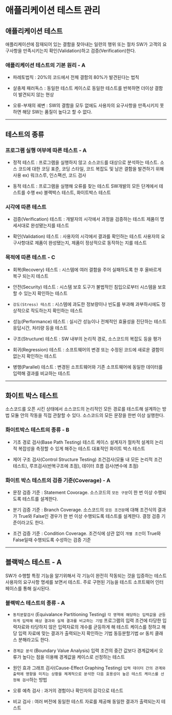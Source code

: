 # 애플리케이션 테스트 관리
## 애플리케이션 테스트
애플리케이션에 잠재되어 있는 결함을 찾아내는 일련의 행위 또는 절차
SW가 고객의 요구사항을 만족시키는지 확인(Validation)하고 검증(Verification)한다.

### 애플리케이션 테스트의 기본 원리 - A
* 파레토법칙 : 20%의 코드에서 전체 결함의 80%가 발견된다는 법칙

* 살충제 패러독스 : 동일한 테스트 케이스로 동일한 테스트를 반복하면 더이상 결함이 발견되지 않는 현상

* 오류-부재의 궤변 : SW의 결함을 모두 없에도 사용자의 요구사항을 만족시키지 못하면 해당 SW는 품질이 높다고 할 수 없다.

***
## 테스트의 종류
### 프로그램 실행 여부에 따른 테스트 - A
* 정적 테스트 : 프로그램을 실행하지 않고 소스코드를 대상으로 분석하는 테스트.
소스 코드에 대한 코딩 표준, 코딩 스타일, 코드 복잡도 및 남은 결함을 발견하기 위해 사용
ex) 워크스루, 인스팩션, 코드 검사

* 동적 테스트 : 프로그램을 실행해 오류를 찾는 테스트
SW개발의 모든 단계에서 테스트를 수행
ex) 블랙박스 테스트, 화이트박스 테스트

### 시각에 따른 테스트
* 검증(Verification) 테스트 : 개발자의 시각에서 과정을 검증하는 테스트
제품이 명세서대로 완성됐는지를 테스트

* 확인(Validation) 테스트 : 사용자의 시각에서 결과를 확인하는 테스트
사용자의 요구사항대로 제품이 완성됐는지, 제품이 정상적으로 동작하는 지를 테스트

### 목적에 따른 테스트 - C
* 회복(Recovery) 테스트 : 시스템에 여러 결함을 주어 실패하도록 한 후 올바르게 복구 되는지 테스트

* 안전(Security) 테스트 : 시스템 보호 도구가 불법적인 침입으로부터 시스템을 보호할 수 있는지 확인하는 테스트

* `강도(Stress) 테스트` : 시스템에 과도한 정보량이나 빈도를 부과해 과부하시에도 정상적으로 작도하는지 확인하는 테스트

* 성능(Performance) 테스트 : 실시간 성능이나 전체적인 효율성을 진단하는 테스트
응답시간, 처리량 등을 테스트

* 구조(Structure) 테스트 : SW 내부의 논리적 경로, 소스코드의 복잡도 등을 평가

* 회귀(Regression) 테스트 : 소프트웨어의 변경 또는 수정된 코드에 새로운 결함이 없는지 확인하는 테스트

* 병행(Parallel) 테스트 : 변경된 소프트웨어와 기존 소프트웨어에 동일한 데이터를 입력해 결과를 비교하는 테스트

***
## 화이트 박스 테스트
소스코드를 오픈 시킨 상태에서 소스코드의 논리적인 모든 경로를 테스트해 설계하는 방법
모듈 안의 작동을 직접 관찰할 수 있다. 소스코드의 모든 문장을 한번 이상 실행한다.

### 화이트박스 테스트의 종류 - B
* 기초 경로 검사(Base Path Testing)
테스트 케이스 설계자가 절차적 설계의 논리적 복잡성을 측정할 수 있게 해주는 테스트
대표적인 화이트 박스 테스트

* 제어 구조 검사(Control Structure Testing)
조건검사(모듈 내 모든 논리적 조건 테스트), 루프검사(반복구조에 초점), 데이터 흐름 검사(변수에 초점)

### 화이트 박스 테스트의 검증 기준(Coverage) - A
* 문장 검증 기준 : Statement Covorage. 소스코드의 `모든 구문`이 한 번 이상 수행되도록 테스트를 설계한다.

* 분기 검증 기준 : Branch Coverage. 소스코드의 `모든 조건문`에 대해 조건식의 결과가 True와 False인 경우가 한 번 이상 수행되도록 테스트를 설계한다. 결정 검증 기준이라고도 한다.

* 조건 검증 기준 : Condition Coverage. 조건식에 상관 없이 `개별 조건`이 True와 False일때 수행되도록 수성하는 검증 기준

***
## 블랙박스 테스트 - A
SW가 수행할 특정 기능을 알기위해서 각 기능이 완전히 작동되는 것을 입증하는 테스트
사용자의 요구사항 명세를 보면서 테스트. 주로 구현된 기능을 테스트
소프트웨어 인터페이스를 통해 실시된다.

### 블랙박스 테스트의 종류 - A
* `동치분할검사` (Equivalance Partitioning Testing)
`각 영역에 해당하는 입력값을 균등하게 입력해 예상 결과와 실제 결과를 비교하는 기법`
프로그램의 입력 조건에 타당한 입력자료와 타당하지 않은 입력자료의 개수를 균등하게 해 테스트 케이스를 정하고 해당 입력 자료에 맞는 결과가 출력되는지 확인하는 기법
동등분할기법 or 동치 클래스 분해라고도 한다.

* `경계값 분석` (Boundary Value Analysis)
입력 조건의 중간 값보다 경계값에서 오류가 높다는 점을 이용해 경계값을 케이스로 선정하는 테스트

* 원인 효과 그래프 검사(Cause-Effect Graphing Testing)
`입력 데이터 간의 관계와 출력에 영향을 미치는 상황을 체계적으로 분석한 다음 효용성이 높은 테스트 케이스를 선정해 검사`하는 방법

* 오류 예측 검사 : 과거의 경험이나 확인자의 감각으로 테스트

* 비교 검사 : 여러 버전에 동일한 테스트 자료를 제공해 동일한 결과가 출력되는지 테스트
